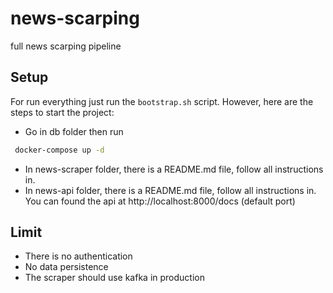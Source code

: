 # news-scarping
full news scarping pipeline

## Setup
For run everything just run the `bootstrap.sh` script.
However, here are the steps to start the project:
- Go in db folder then run
 ```bash 
  docker-compose up -d 
```
- In news-scraper folder, there is a README.md file, follow all instructions in.
- In news-api folder, there is a README.md file, follow all instructions in.
You can found the api at http://localhost:8000/docs (default port)

## Limit
- There is no authentication 
- No data persistence
- The scraper should use kafka in production
